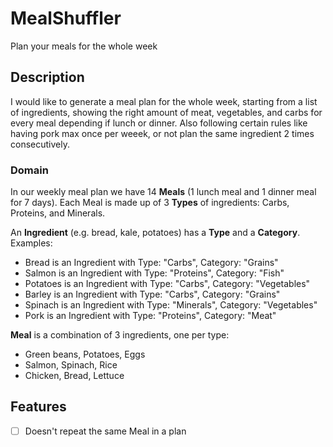 # MealShuffler
Plan your meals for the whole week

## Description

I would like to generate a meal plan for the whole week, starting from a list of ingredients, showing the right amount of meat, vegetables, and carbs for every meal depending if lunch or dinner. Also following certain rules like having pork max once per weeek, or not plan the same ingredient 2 times consecutively.

### Domain
In our weekly meal plan we have 14 **Meals** (1 lunch meal and 1 dinner meal for 7 days).
Each Meal is made up of 3 **Types** of ingredients: Carbs, Proteins, and Minerals. 

An **Ingredient** (e.g. bread, kale, potatoes) has a **Type** and a **Category**. Examples:
- Bread is an Ingredient with Type: "Carbs", Category: "Grains"
- Salmon is an Ingredient with Type: "Proteins", Category: "Fish"
- Potatoes is an Ingredient with Type: "Carbs", Category: "Vegetables"
- Barley is an Ingredient with Type: "Carbs", Category: "Grains"
- Spinach is an Ingredient with Type: "Minerals", Category: "Vegetables"
- Pork is an Ingredient with Type: "Proteins", Category: "Meat"

**Meal** is a combination of 3 ingredients, one per type:
- Green beans, Potatoes, Eggs
- Salmon, Spinach, Rice
- Chicken, Bread, Lettuce

## Features
- [ ] Doesn't repeat the same Meal in a plan
